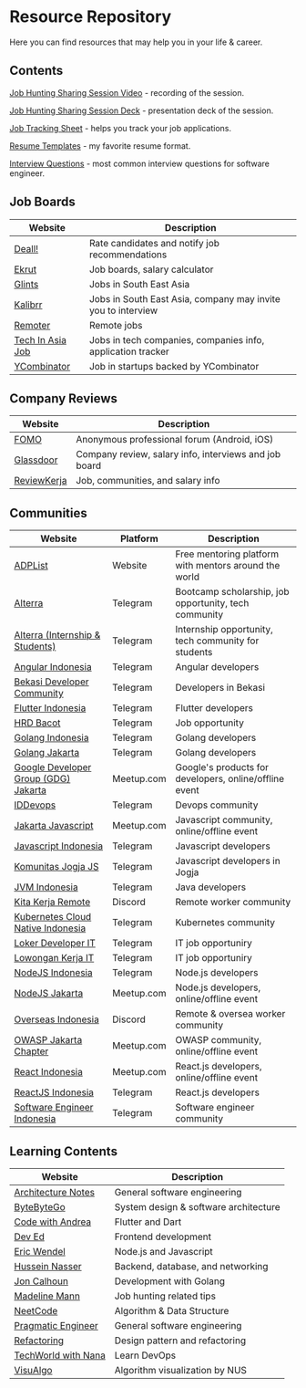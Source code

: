 # Resource Repository

Here you can find resources that may help you in your life & career.

## Contents

[Job Hunting Sharing Session Video](https://youtu.be/eqRrM_gW8v8) - recording of the session.

[Job Hunting Sharing Session Deck](./job-hunting-sharing-session-adplist/presentation-deck.pdf) - presentation deck of the session.

[Job Tracking Sheet](https://docs.google.com/spreadsheets/d/1rHsUSuzCvPEmEADQCciCPTUUXxVGSnTEGWk_967GW1o) - helps you track your job applications.

[Resume Templates](https://docs.google.com/document/d/1qUGqVSK_bXMMmgnkyjRCKFbtFWDC9ZgdaANkkYaOBSI) - my favorite resume format.

[Interview Questions](./software-engineer-interview-questions) - most common interview questions for software engineer.

## Job Boards

| Website                                             | Description                                                  |
|-----------------------------------------------------|--------------------------------------------------------------|
| [Deall!](https://usedeall.com/)                     | Rate candidates and notify job recommendations               |
| [Ekrut](https://www.ekrut.com/)                     | Job boards, salary calculator                                |
| [Glints](https://glints.com)                        | Jobs in South East Asia                                      |
| [Kalibrr](https://www.kalibrr.com/)                 | Jobs in South East Asia, company may invite you to interview |
| [Remoter](https://remoter.id/)                      | Remote jobs                                                  |
| [Tech In Asia Job](https://www.techinasia.com/jobs) | Jobs in tech companies, companies info, application tracker  |
| [YCombinator](https://www.workatastartup.com/)      | Job in startups backed by YCombinator                        |

## Company Reviews

| Website                                             | Description                                                  |
|-----------------------------------------------------|--------------------------------------------------------------|
| [FOMO](https://www.fomo.id/)                        | Anonymous professional forum (Android, iOS)                  |
| [Glassdoor](https://glassdoor.com/)                 | Company review, salary info, interviews and job board        |
| [ReviewKerja](https://reviewkerja.com/)             | Job, communities, and salary info                            |

## Communities

| Website                                                                     | Platform   | Description                                                 |
|-----------------------------------------------------------------------------|------------|-------------------------------------------------------------|
| [ADPList](https://adplist.org)                                              | Website    | Free mentoring platform with mentors around the world       |
| [Alterra](https://t.me/Forum_Altaid)                                        | Telegram   | Bootcamp scholarship, job opportunity, tech community       |
| [Alterra (Internship & Students)](https://t.me/LokerSMK_ALTA)               | Telegram   | Internship opportunity, tech community for students         |
| [Angular Indonesia](https://t.me/AngularID)                                 | Telegram   | Angular developers                                          |
| [Bekasi Developer Community](https://t.me/bekasidev)                        | Telegram   | Developers in Bekasi                                        |
| [Flutter Indonesia](https://t.me/flutter_id)                                | Telegram   | Flutter developers                                          |
| [HRD Bacot](https://t.me/hrdbacot)                                          | Telegram   | Job opportunity                                             |
| [Golang Indonesia](https://t.me/golangID)                                   | Telegram   | Golang developers                                           |
| [Golang Jakarta](https://t.me/gophers_id)                                   | Telegram   | Golang developers                                           |
| [Google Developer Group (GDG) Jakarta](https://www.meetup.com/GDG-Jakarta/) | Meetup.com | Google's products for developers, online/offline event      |
| [IDDevops](https://t.me/IDDevOps)                                           | Telegram   | Devops community                                            |
| [Jakarta Javascript](https://www.meetup.com/JakartaJS/)                     | Meetup.com | Javascript community, online/offline event                  |
| [Javascript Indonesia](https://t.me/js_id)                                  | Telegram   | Javascript developers                                       |
| [Komunitas Jogja JS](https://t.me/jogjajs)                                  | Telegram   | Javascript developers in Jogja                              |
| [JVM Indonesia](https://t.me/JVMIndonesia)                                  | Telegram   | Java developers                                             |
| [Kita Kerja Remote](https://discord.gg/j4Ku4wbc)                            | Discord    | Remote worker community                                     |
| [Kubernetes Cloud Native Indonesia](https://t.me/kubernetesindonesia)       | Telegram   | Kubernetes community                                        |
| [Loker Developer IT](https://t.me/LokerDeveloper)                           | Telegram   | IT job opportuniry                                          |
| [Lowongan Kerja IT](https://t.me/LowonganKerjaIT)                           | Telegram   | IT job opportuniry                                          |
| [NodeJS Indonesia](https://t.me/nodejsid)                                   | Telegram   | Node.js developers                                          |
| [NodeJS Jakarta](https://www.meetup.com/Node-js-Workshop/)                  | Meetup.com | Node.js developers, online/offline event                    |
| [Overseas Indonesia](https://discord.gg/7qrq3ag4)                           | Discord    | Remote & oversea worker community                           |
| [OWASP Jakarta Chapter](https://www.meetup.com/GDG-Jakarta/)                | Meetup.com | OWASP community, online/offline event                       |
| [React Indonesia](https://www.meetup.com/reactindonesia/)                   | Meetup.com | React.js developers, online/offline event                   |
| [ReactJS Indonesia](https://t.me/react_idn)                                 | Telegram   | React.js developers                                         |
| [Software Engineer Indonesia](https://t.me/soft_eng_id)                     | Telegram   | Software engineer community                                 |

## Learning Contents

| Website                                                              | Description                                                  |
|----------------------------------------------------------------------|--------------------------------------------------------------|
| [Architecture Notes](https://architecturenotes.co/)                  | General software engineering                                 |
| [ByteByteGo](https://bytebytego.com/)                                | System design & software architecture                        |
| [Code with Andrea](https://www.youtube.com/c/CodeWithAndrea)         | Flutter and Dart                                             |
| [Dev Ed](https://www.youtube.com/channel/UClb90NQQcskPUGDIXsQEz5Q)   | Frontend development                                         |
| [Eric Wendel](https://blog.erickwendel.com.br/)                      | Node.js and Javascript                                       |
| [Hussein Nasser](https://www.husseinnasser.com/)                     | Backend, database, and networking                            |
| [Jon Calhoun](https://www.calhoun.io/)                               | Development with Golang                                      |
| [Madeline Mann](https://www.youtube.com/SelfMadeMillennial/)         | Job hunting related tips                                     |
| [NeetCode](https://neetcode.io/)                                     | Algorithm & Data Structure                                   |
| [Pragmatic Engineer](https://pragmaticengineer.com/)                 | General software engineering                                 |
| [Refactoring](https://refactoring.guru/)                             | Design pattern and refactoring                               |
| [TechWorld with Nana](https://www.youtube.com/c/techworldwithnana)   | Learn DevOps                                                 |
| [VisuAlgo](https://visualgo.net/en)                                  | Algorithm visualization by NUS                               |
